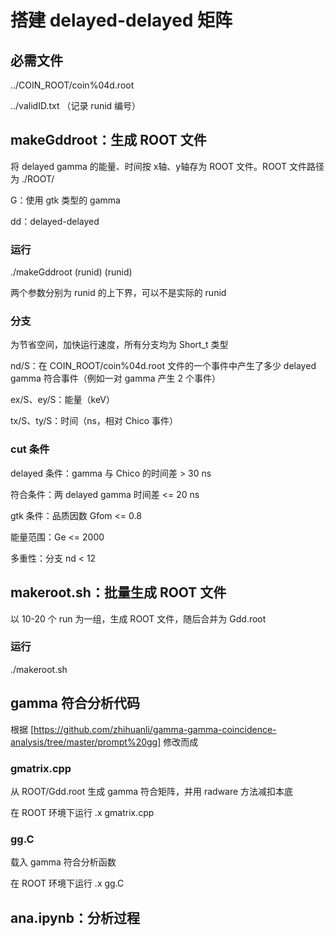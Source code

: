 # 搭建 delayed-delayed 矩阵

## 必需文件

../COIN_ROOT/coin%04d.root

../validID.txt  （记录 runid 编号）

## makeGddroot：生成 ROOT 文件

将 delayed gamma 的能量、时间按 x轴、y轴存为 ROOT 文件。ROOT 文件路径为 ./ROOT/

G：使用 gtk 类型的 gamma

dd：delayed-delayed

### 运行

./makeGddroot (runid) (runid)

两个参数分别为 runid 的上下界，可以不是实际的 runid

### 分支

为节省空间，加快运行速度，所有分支均为 Short_t 类型

nd/S：在 COIN_ROOT/coin%04d.root 文件的一个事件中产生了多少 delayed gamma 符合事件（例如一对 gamma 产生 2 个事件） 

ex/S、ey/S：能量（keV）

tx/S、ty/S：时间（ns，相对 Chico 事件）

### cut 条件

delayed 条件：gamma 与 Chico 的时间差 > 30 ns

符合条件：两 delayed gamma 时间差 <= 20 ns 

gtk 条件：品质因数 Gfom <= 0.8

能量范围：Ge <= 2000

多重性：分支 nd < 12

## makeroot.sh：批量生成 ROOT 文件

以 10-20 个 run 为一组，生成 ROOT 文件，随后合并为 Gdd.root

### 运行

./makeroot.sh

## gamma 符合分析代码

根据 [https://github.com/zhihuanli/gamma-gamma-coincidence-analysis/tree/master/prompt%20gg] 修改而成

### gmatrix.cpp

从 ROOT/Gdd.root 生成 gamma 符合矩阵，并用 radware 方法减扣本底

在 ROOT 环境下运行 .x gmatrix.cpp

### gg.C

载入 gamma 符合分析函数

在 ROOT 环境下运行 .x gg.C

## ana.ipynb：分析过程

